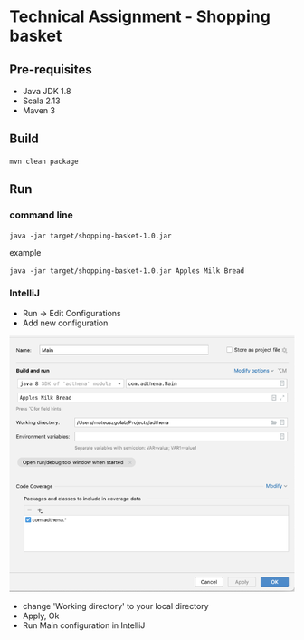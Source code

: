 # Technical Assignment - Shopping basket

## Pre-requisites
* Java JDK 1.8
* Scala 2.13
* Maven 3

## Build

`mvn clean package`

## Run
### command line
`java -jar target/shopping-basket-1.0.jar`

example

`java -jar target/shopping-basket-1.0.jar Apples Milk Bread`

### IntelliJ

- Run -> Edit Configurations
- Add new configuration

![Run configuration](intellijRun.png)
- change 'Working directory' to your local directory
- Apply, Ok
- Run Main configuration in IntelliJ


## 